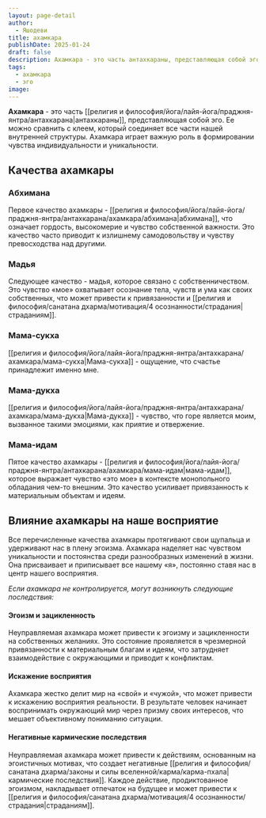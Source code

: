 ```yaml
---
layout: page-detail
author:
  - Яшодеви
title: ахамкара
publishDate: 2025-01-24
draft: false
description: Ахамкара - это часть антахкараны, представляющая собой эго. Ее можно сравнить с клеем, который соединяет все части нашей внутренней структуры. Ахамкара играет важную роль в формировании чувства индивидуальности и уникальности.
tags:
  - ахамкара
  - эго
image:
---
```

**Ахамкара** - это часть [[религия и философия/йога/лайя-йога/праджня-янтра/антахкарана|антахкараны]], представляющая собой эго. Ее можно сравнить с клеем, который соединяет все части нашей внутренней структуры. Ахамкара играет важную роль в формировании чувства индивидуальности и уникальности.
## Качества ахамкары
### Абхимана
Первое качество ахамкары - [[религия и философия/йога/лайя-йога/праджня-янтра/антахкарана/ахамкара/абхимана|абхимана]], что означает гордость, высокомерие и чувство собственной важности. Это качество часто приводит к излишнему самодовольству и чувству превосходства над другими.
### Мадья
Следующее качество - мадья, которое связано с собственничеством. Это чувство «мое» охватывает осознание тела, чувств и ума как своих собственных, что может привести к привязанности и [[религия и философия/санатана дхарма/мотивация/4 осознанности/страдания|страданиям]].
### Мама-сукха 
[[религия и философия/йога/лайя-йога/праджня-янтра/антахкарана/ахамкара/мама-сукха|Мама-сукха]] - ощущение, что счастье принадлежит именно мне.
### Мама-дукха
[[религия и философия/йога/лайя-йога/праджня-янтра/антахкарана/ахамкара/мама-дукха|Мама-дукха]] - чувство, что горе является моим, вызванное такими эмоциями, как приятие и отвержение.
### Мама-идам
Пятое качество ахамкары - [[религия и философия/йога/лайя-йога/праджня-янтра/антахкарана/ахамкара/мама-идам|мама-идам]], которое выражает чувство «это мое» в контексте монопольного обладания чем-то внешним. Это качество усиливает привязанность к материальным объектам и идеям.

## Влияние ахамкары на наше восприятие
Все перечисленные качества ахамкары протягивают свои щупальца и удерживают нас в плену эгоизма. Ахамкара наделяет нас чувством уникальности и постоянства среди разнообразных изменений в жизни. Она присваивает и приписывает все нашему «я», постоянно ставя нас в центр нашего восприятия.

*Если ахамкара не контролируется, могут возникнуть следующие последствия:*
#### Эгоизм и зацикленность
Неуправляемая ахамкара может привести к эгоизму и зацикленности на собственных желаниях. Это состояние проявляется в чрезмерной привязанности к материальным благам и идеям, что затрудняет взаимодействие с окружающими и приводит к конфликтам.
#### Искажение восприятия
Ахамкара жестко делит мир на «свой» и «чужой», что может привести к искажению восприятия реальности. В результате человек начинает воспринимать окружающий мир через призму своих интересов, что мешает объективному пониманию ситуации.
#### Негативные кармические последствия
Неуправляемая ахамкара может привести к действиям, основанным на эгоистичных мотивах, что создает негативные [[религия и философия/санатана дхарма/законы и силы вселенной/карма/карма-пхала|кармические последствия]]. Каждое действие, продиктованное эгоизмом, накладывает отпечаток на будущее и может привести к [[религия и философия/санатана дхарма/мотивация/4 осознанности/страдания|страданиям]].